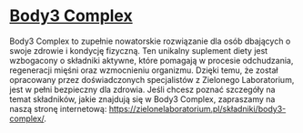 # [Body3 Complex](https://zielonelaboratorium.pl/składniki/body3-complex/)

Body3 Complex to zupełnie nowatorskie rozwiązanie dla osób dbających o swoje zdrowie i kondycję fizyczną. Ten unikalny suplement diety jest wzbogacony o składniki aktywne, które pomagają w procesie odchudzania, regeneracji mięśni oraz wzmocnieniu organizmu. Dzięki temu, że został opracowany przez doświadczonych specjalistów z Zielonego Laboratorium, jest w pełni bezpieczny dla zdrowia. Jeśli chcesz poznać szczegóły na temat składników, jakie znajdują się w Body3 Complex, zapraszamy na naszą stronę internetową: https://zielonelaboratorium.pl/składniki/body3-complex/.